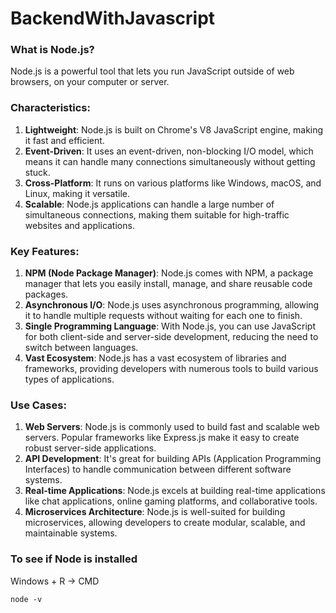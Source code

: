 # BackendWithJavascript
### What is Node.js?
Node.js is a powerful tool that lets you run JavaScript outside of web browsers, on your computer or server.

### Characteristics:
1. **Lightweight**: Node.js is built on Chrome's V8 JavaScript engine, making it fast and efficient.
2. **Event-Driven**: It uses an event-driven, non-blocking I/O model, which means it can handle many connections simultaneously without getting stuck.
3. **Cross-Platform**: It runs on various platforms like Windows, macOS, and Linux, making it versatile.
4. **Scalable**: Node.js applications can handle a large number of simultaneous connections, making them suitable for high-traffic websites and applications.

### Key Features:
1. **NPM (Node Package Manager)**: Node.js comes with NPM, a package manager that lets you easily install, manage, and share reusable code packages.
2. **Asynchronous I/O**: Node.js uses asynchronous programming, allowing it to handle multiple requests without waiting for each one to finish.
3. **Single Programming Language**: With Node.js, you can use JavaScript for both client-side and server-side development, reducing the need to switch between languages.
4. **Vast Ecosystem**: Node.js has a vast ecosystem of libraries and frameworks, providing developers with numerous tools to build various types of applications.

### Use Cases:
1. **Web Servers**: Node.js is commonly used to build fast and scalable web servers. Popular frameworks like Express.js make it easy to create robust server-side applications.
2. **API Development**: It's great for building APIs (Application Programming Interfaces) to handle communication between different software systems.
3. **Real-time Applications**: Node.js excels at building real-time applications like chat applications, online gaming platforms, and collaborative tools.
4. **Microservices Architecture**: Node.js is well-suited for building microservices, allowing developers to create modular, scalable, and maintainable systems.

### To see if Node is installed
Windows + R -> CMD 
```
node -v
```